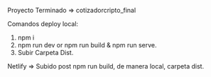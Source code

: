 Proyecto Terminado => cotizadorcripto_final

Comandos deploy local:

1) npm i
2) npm run dev or npm run build & npm run serve.
3) Subir Carpeta Dist. 

Netlify => Subido post npm run build, de manera local, carpeta dist.

